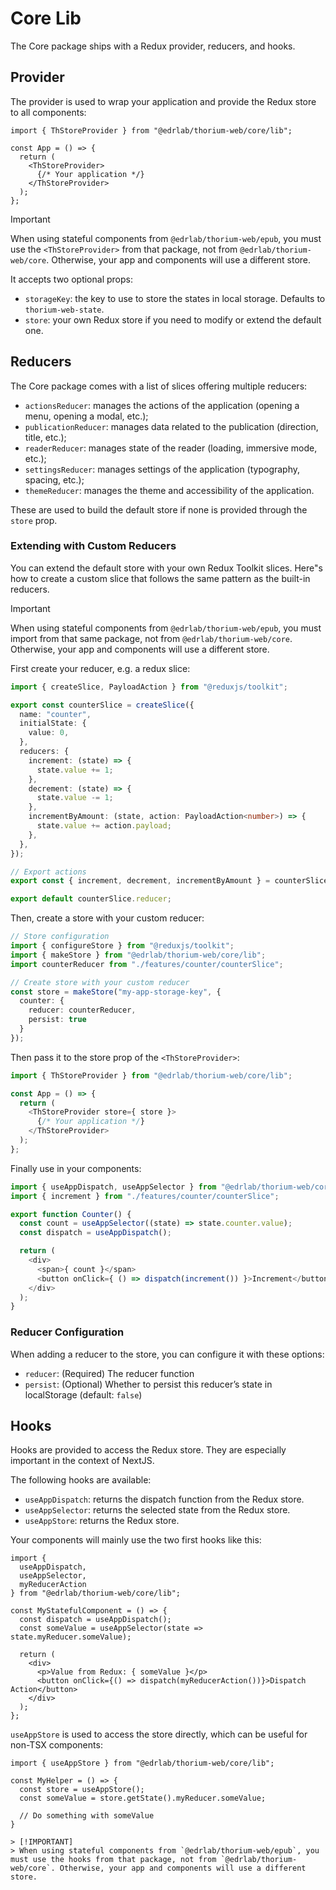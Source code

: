 # Core Lib

The Core package ships with a Redux provider, reducers, and hooks.

## Provider

The provider is used to wrap your application and provide the Redux store to all components:

```tsx
import { ThStoreProvider } from "@edrlab/thorium-web/core/lib";

const App = () => {
  return (
    <ThStoreProvider>
      {/* Your application */}
    </ThStoreProvider>
  );
};
```

> [!IMPORTANT]
> When using stateful components from `@edrlab/thorium-web/epub`, you must use the `<ThStoreProvider>` from that package, not from `@edrlab/thorium-web/core`. Otherwise, your app and components will use a different store.

It accepts two optional props:

- `storageKey`: the key to use to store the states in local storage. Defaults to `thorium-web-state`.
- `store`: your own Redux store if you need to modify or extend the default one.

## Reducers

The Core package comes with a list of slices offering multiple reducers:

- `actionsReducer`: manages the actions of the application (opening a menu, opening a modal, etc.);
- `publicationReducer`: manages data related to the publication (direction, title, etc.);
- `readerReducer`: manages state of the reader (loading, immersive mode, etc.);
- `settingsReducer`: manages settings of the application (typography, spacing, etc.);
- `themeReducer`: manages the theme and accessibility of the application.

These are used to build the default store if none is provided through the `store` prop.

### Extending with Custom Reducers

You can extend the default store with your own Redux Toolkit slices. Here"s how to create a custom slice that follows the same pattern as the built-in reducers.

> [!IMPORTANT]
> When using stateful components from `@edrlab/thorium-web/epub`, you must import from that same package, not from `@edrlab/thorium-web/core`. Otherwise, your app and components will use a different store.

First create your reducer, e.g. a redux slice:

```typescript
import { createSlice, PayloadAction } from "@reduxjs/toolkit";

export const counterSlice = createSlice({
  name: "counter",
  initialState: {
    value: 0,
  },
  reducers: {
    increment: (state) => {
      state.value += 1;
    },
    decrement: (state) => {
      state.value -= 1;
    },
    incrementByAmount: (state, action: PayloadAction<number>) => {
      state.value += action.payload;
    },
  },
});

// Export actions
export const { increment, decrement, incrementByAmount } = counterSlice.actions;

export default counterSlice.reducer;
```

Then, create a store with your custom reducer:

```typescript
// Store configuration
import { configureStore } from "@reduxjs/toolkit";
import { makeStore } from "@edrlab/thorium-web/core/lib";
import counterReducer from "./features/counter/counterSlice";

// Create store with your custom reducer
const store = makeStore("my-app-storage-key", {
  counter: {
    reducer: counterReducer,
    persist: true 
  }
});
```

Then pass it to the store prop of the `<ThStoreProvider>`:

```typescript
import { ThStoreProvider } from "@edrlab/thorium-web/core/lib";

const App = () => {
  return (
    <ThStoreProvider store={ store }>
      {/* Your application */}
    </ThStoreProvider>
  );
};
```

Finally use in your components:

```typescript
import { useAppDispatch, useAppSelector } from "@edrlab/thorium-web/core/lib";
import { increment } from "./features/counter/counterSlice";

export function Counter() {
  const count = useAppSelector((state) => state.counter.value);
  const dispatch = useAppDispatch();

  return (
    <div>
      <span>{ count }</span>
      <button onClick={ () => dispatch(increment()) }>Increment</button>
    </div>
  );
}
```

### Reducer Configuration

When adding a reducer to the store, you can configure it with these options:

- `reducer`: (Required) The reducer function
- `persist`: (Optional) Whether to persist this reducer’s state in localStorage (default: `false`)

## Hooks

Hooks are provided to access the Redux store. They are especially important in the context of NextJS.

The following hooks are available:

- `useAppDispatch`: returns the dispatch function from the Redux store.
- `useAppSelector`: returns the selected state from the Redux store.
- `useAppStore`: returns the Redux store.

Your components will mainly use the two first hooks like this:

```tsx
import { 
  useAppDispatch, 
  useAppSelector, 
  myReducerAction
} from "@edrlab/thorium-web/core/lib";

const MyStatefulComponent = () => {
  const dispatch = useAppDispatch();
  const someValue = useAppSelector(state => state.myReducer.someValue);
  
  return (
    <div>
      <p>Value from Redux: { someValue }</p>
      <button onClick={() => dispatch(myReducerAction())}>Dispatch Action</button>
    </div>
  );
};
```

`useAppStore` is used to access the store directly, which can be useful for non-TSX components:

```tsx
import { useAppStore } from "@edrlab/thorium-web/core/lib";

const MyHelper = () => {
  const store = useAppStore();
  const someValue = store.getState().myReducer.someValue;

  // Do something with someValue
}

> [!IMPORTANT]
> When using stateful components from `@edrlab/thorium-web/epub`, you must use the hooks from that package, not from `@edrlab/thorium-web/core`. Otherwise, your app and components will use a different store.